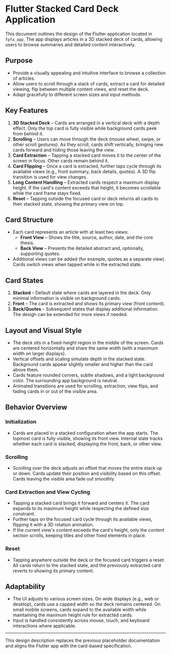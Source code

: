 # Flutter Stacked Card Deck Application

This document outlines the design of the Flutter application located in `fpfa_app`. The app displays articles in a 3D stacked deck of cards, allowing users to browse summaries and detailed content interactively.

## Purpose

- Provide a visually appealing and intuitive interface to browse a collection of articles.
- Allow users to scroll through a stack of cards, extract a card for detailed viewing, flip between multiple content views, and reset the deck.
- Adapt gracefully to different screen sizes and input methods.

## Key Features

1. **3D Stacked Deck** – Cards are arranged in a vertical deck with a depth effect. Only the top card is fully visible while background cards peek from behind it.
2. **Scrolling** – Users can move through the deck (mouse wheel, swipe, or other scroll gestures). As they scroll, cards shift vertically, bringing new cards forward and hiding those leaving the view.
3. **Card Extraction** – Tapping a stacked card moves it to the center of the screen in focus. Other cards remain behind it.
4. **Card Flipping** – Once a card is extracted, further taps cycle through its available views (e.g., front summary, back details, quotes). A 3D flip transition is used for view changes.
5. **Long Content Handling** – Extracted cards respect a maximum display height. If the card's content exceeds that height, it becomes scrollable while the card frame stays fixed.
6. **Reset** – Tapping outside the focused card or deck returns all cards to their stacked state, showing the primary view on top.

## Card Structure

- Each card represents an article with at least two views:
  - **Front View** – Shows the title, source, author, date, and the core thesis.
  - **Back View** – Presents the detailed abstract and, optionally, supporting quotes.
- Additional views can be added (for example, quotes as a separate view). Cards switch views when tapped while in the extracted state.

## Card States

1. **Stacked** – Default state where cards are layered in the deck. Only minimal information is visible on background cards.
2. **Front** – The card is extracted and shows its primary view (front content).
3. **Back/Quotes** – Subsequent states that display additional information. The design can be extended for more views if needed.

## Layout and Visual Style

- The deck sits in a fixed-height region in the middle of the screen. Cards are centered horizontally and share the same width (with a maximum width on larger displays).
- Vertical offsets and scaling simulate depth in the stacked state. Background cards appear slightly smaller and higher than the card above them.
- Cards feature rounded corners, subtle shadows, and a light background color. The surrounding app background is neutral.
- Animated transitions are used for scrolling, extraction, view flips, and fading cards in or out of the visible area.

## Behavior Overview

### Initialization

- Cards are placed in a stacked configuration when the app starts. The topmost card is fully visible, showing its front view. Internal state tracks whether each card is stacked, displaying the front, back, or other view.

### Scrolling

- Scrolling over the deck adjusts an offset that moves the entire stack up or down. Cards update their position and visibility based on this offset. Cards leaving the visible area fade out smoothly.

### Card Extraction and View Cycling

- Tapping a stacked card brings it forward and centers it. The card expands to its maximum height while respecting the defined size constraint.
- Further taps on the focused card cycle through its available views, flipping it with a 3D rotation animation.
- If the current view's content exceeds the card's height, only the content section scrolls, keeping titles and other fixed elements in place.

### Reset

- Tapping anywhere outside the deck or the focused card triggers a reset. All cards return to the stacked state, and the previously extracted card reverts to showing its primary content.

## Adaptability

- The UI adjusts to various screen sizes. On wide displays (e.g., web or desktop), cards use a capped width so the deck remains centered. On small mobile screens, cards expand to the available width while maintaining the maximum height rule for extracted cards.
- Input is handled consistently across mouse, touch, and keyboard interactions where applicable.

---

This design description replaces the previous placeholder documentation and aligns the Flutter app with the card-based specification.
